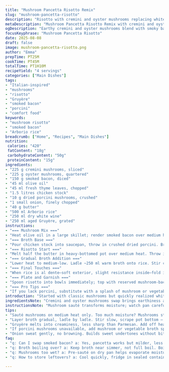 ```yaml
---
title: "Mushroom Pancetta Risotto Remix"
slug: "mushroom-pancetta-risotto"
description: "Risotto with cremini and oyster mushrooms replacing whites and mixed; pancetta swapped for smoked bacon for punch. Arborio rice cooked slow with chicken broth infused with porcinis, finishing creamy with aged Gruyère instead of Parmesan. Butter and olive oil, wine acidity, and fresh herbs balanced for depth. Technique tweaks prevent clumping, control moisture. Timing shifted for flavor layering and texture. Garnish with sautéed mushrooms and herbs keeps rustic vibe. No em dash present. Quantity shifts maintain balance and richness. This risotto sings earthiness with smoky notes and bright herbal lifts. Textural contrasts and rich mouthfeel through choice of cheese and fat adjusted savoriness. Mastery over stirring, addition of broth, and ingredient timing stressed."
metaDescription: "Mushroom Pancetta Risotto Remix with cremini and oyster mushrooms, smoked bacon, porcini-infused broth, creamy Gruyère finish, earthy and smoky layers in 1hr 10min."
ogDescription: "Earthy cremini and oyster mushrooms blend with smoky bacon, porcini broth, and creamy Gruyère for risotto layered with texture and umami, ready in just over an hour."
focusKeyphrase: "Mushroom Pancetta Risotto"
date: 2025-08-08
draft: false
image: mushroom-pancetta-risotto.png
author: "Emma"
prepTime: PT25M
cookTime: PT45M
totalTime: PT1H10M
recipeYield: "4 servings"
categories: ["Main Dishes"]
tags:
- "Italian-inspired"
- "mushrooms"
- "risotto"
- "Gruyère"
- "smoked bacon"
- "porcini"
- "comfort food"
keywords:
- "mushroom risotto"
- "smoked bacon"
- "Arborio rice"
breadcrumb: ["Home", "Recipes", "Main Dishes"]
nutrition: 
 calories: "420"
 fatContent: "18g"
 carbohydrateContent: "50g"
 proteinContent: "15g"
ingredients:
- "225 g cremini mushrooms, sliced"
- "225 g oyster mushrooms, quartered"
- "150 g smoked bacon, diced"
- "45 ml olive oil"
- "45 ml fresh thyme leaves, chopped"
- "1.5 litres chicken stock"
- "10 g dried porcini mushrooms, crushed"
- "1 small onion, finely chopped"
- "40 g butter"
- "500 ml Arborio rice"
- "250 ml dry white wine"
- "250 ml aged Gruyère, grated"
instructions:
- "=== Mushroom Mix ==="
- "Heat olive oil in a large skillet; render smoked bacon over medium heat until crispy edges appear, fat contrasts with firmness. Add cremini and oyster mushrooms, sauté until dark golden, edges slightly curled, moisture evaporated—aroma deepens here. Add thyme leaves, cook 1 extra minute—herbal freshness brightens earth tones. Remove pan from heat; set aside mushrooms and bacon mixture."
- "=== Broth Base ==="
- "Pour chicken stock into saucepan, throw in crushed dried porcini. Bring a gentle boil; simmer 3-5 minutes to leach deep umami and forest notes. Keep warm on low heat, near simmer but avoid boiling off volume."
- "=== Risotto Start ==="
- "Melt half the butter in heavy-bottomed pot over medium heat. Throw in finely chopped onion; cook carefully, sweat until translucent, no browning—sweetness builds here. Pour in Arborio rice, stir aggressively 1-2 minutes, each grain glossy and coated in butter, click-clack of grains audible in pot—signature risotto sign. Add white wine; stir continuously until liquid almost disappears; colors dull, scent sharpens—alcohol burns off."
- "=== Gradual Broth Addition ==="
- "Lower heat to medium-low. Ladle ~250 ml warm broth onto rice. Stir constantly, scraping bottom to release starches. Wait until broth is fully absorbed before next addition—rice texture shifts from chalky to creamy but firm. Slowly incorporate remaining broth in increments, roughly 20-25 minutes total, but trust texture over time. Adjust salt and pepper now; some broth brands salty. Resist urge to rush or drown rice in liquid—it kills texture."
- "=== Final Touches ==="
- "When rice is al dente—soft exterior, slight resistance inside—fold in two-thirds of mushroom-bacon mix for savory bursts throughout. Off heat, stir in Gruyère and remaining butter; the cheese melts into luscious creaminess, elevating mouthfeel, balancing earth and smoke with nutty undertones. Taste test: should coat spoon richly, not gluey or dry. Adjust salt and pepper if needed."
- "=== Plate and Garnish ==="
- "Spoon risotto into bowls immediately; top with reserved mushroom-bacon mix for texture and visual punch. Sprinkle extra fresh thyme if handy. Serve hot—risotto waits for no one. Sigh at aromas—smoky bacon, deep mushroom umami, subtle herb ribbons. Best eaten right away for that creamy, lyrical texture you remember."
- "=== Pro Tips ==="
- "If you lack porcini, substitute with a splash of mushroom or vegetable broth. Smoked bacon substitutes pancetta easily; gives more punch but less pork sweetness — adjust salt accordingly. Use Gruyère for silky melt and slightly sweet nuttiness, Parmesan is sharper, change the vibe. Stirring isn’t just stirring, it’s coaxing starches while cooling to avoid sticking. Rushing broth addition = grainy risotto, patience here is your best friend. Pre-sauté mushrooms on dry pan first if too wet, removes excess moisture. Left over risotto? Shape arancini next day, fry crisp for transformation."
introduction: "Started with classic mushrooms but quickly realized white buttons were... meh. Needed more complexity. Swapped in creminis and oysters; texture varied—which makes each bite worth chewing over. Pancetta too mild after first trials; smoked bacon brought a welcome sharpness, almost pit-fired scent lurking behind mushroom woodsiness. Porcini broth—like a whisper of forest after rain—boosts umami, can’t skip. Gruyère cheese? Yes, it changes everything—mild, nutty, silkier than Parmesan’s sharp tang. Stiff stirring, slow broth absorption, lots of smelling and watching grain translucence—risotto demands your attention, rewards patience. Tried faster methods, failed. Underscored why slow hydration matters. Risotto feels simple but it’s a musical jam session in your pan. You don’t just cook; you conduct."
ingredientsNote: "Cremini and oyster mushrooms swap brings earthiness and texture—creminis: meaty, oyster mushrooms delicate with faint seafood hint. Smoked bacon loans savory depth, a more assertive flavor than traditional pancetta. Porcini powdered or crushed infuses deep mushroom perfume to broth; essential to avoid blandness in mushroom risotto. Arborio rice chosen for creamy starch release but texture only right if not overcooked; balancing liquid absorption carefully. Gruyère melts into luscious silk, less salty than Parmesan—good if monitoring sodium. Olive oil and butter combo prevents burning and adds layered fat complexity. Fresh thyme replaces parsley, adding slight piney bite fitting smoky notes better. Adjust salt carefully as both stock and cheese add saltiness; tasting matters. Off-brand broths often too salty or bland—options to supplement with homemade stock recommended if possible."
instructionsNote: "Mushroom sauté transforms moisture; watch pan carefully, too wet, mushrooms steam not brown—loss of flavor; too dry, burn. Medium heat best. Browning mushrooms and fat renders richer flavor base. Stock infused with porcini crushed small for max rehydration and depth. Lifting heat once broth added maintains gradual absorption. Onion sweating not browning avoids bitterness; gentle caramelization would overload flavors. Stirring rhythm crucial: slow, methodical, scraping bottom to prevent sticking but not frantic; this coaxing releases rice starch, key to creaminess. Broth added slowly; rushing causes uneven texture or gluey mess. Final cheese-butter mix off heat to prevent curdling. Adjust seasoning last—salt easily overdo because of bacon and cheese. Plating hot keeps risotto lush; cool risotto will stiffen and dry. Reheating ruins mouthfeel; better remakes than leftovers. Mushrooms reserved for garnish keep texture contrast for last bite."
tips:
- "Sauté mushrooms on medium heat only. Too much moisture? Mushrooms steam, no browning; lose flavor. Dry pan first if wet. Render bacon crispy; fat adds richness but contrast textures. Watch edges curl and turn golden – cue for next step. Timing key, don’t rush moisture out or burn."
- "Layer broth gradual, ladle by ladle. Stir slow, scrape pot bottom – coax starch out without frantic motion. Patience needed. Texture shifts: rice moves from chalky to creamy but holds shape. Don’t drown rice; over-liquefied leads to mush. Adjust salt late, cheese and stock can add too much. Salt carefully."
- "Gruyère melts into creaminess, less sharp than Parmesan. Add off heat to avoid curdling cheese. Butter finishing touches soften mouthfeel; richness controlled by balancing fats. Swapping Parmesan changes vibe; Gruyère lends nutty silkiness rather than punch. Cheese choice defined texture and flavor layers."
- "If porcini mushrooms unavailable, add mushroom or vegetable broth splash. Dried porcini crushed fine maximize umami aroma; soak briefly to leach depth without graininess. Stock simmered gently, no rolling boil to protect volume. Umami builds slowly, backbone for earthiness, forest notes. Essential step for mushroom risotto impact."
- "Onion sweat gently, no browning. Builds sweet undertones without bitterness. Medium heat, watch color, translucence guides doneness. Stirring onions before rice prevents clumping; rice grains individually glossy after tossing with butter. Audio cue: rice clicks softly against pot – sign starch release started."
faq:
- "q: Can I swap smoked bacon? a: Yes, pancetta works but milder, less smoky punch. Turkey bacon okay for leaner option, but texture softer. Adjust salt as bacon fat affects seasoning. Crisp bacon like initial fat render best for texture contrast."
- "q: Broth boiling over? a: Keep broth near simmer, not full boil. Boiling evaporates volume too fast, salt concentrates. Low heat maintains steady absorption. Top up with warm broth to avoid shocks to rice temperature; cold broth stalls cooking time. Control heat, balance slow hydration."
- "q: Mushrooms too wet? a: Pre-sauté on dry pan helps evaporate moisture. Mushrooms release water; if pan crowded, moisture traps and they steam not brown. Pat dry if needed. Crisp edges = flavor boost; soft mush means lost texture. Moisture control critical for rustic bite."
- "q: How to store leftovers? a: Cool quickly, fridge in sealed container. Reheat gently adding splash broth or stock to loosen texture. Microwave ruins creaminess fast; stovetop slow stir better. Arancini next day saves effort, transforms creamy risotto to crisp. Avoid reheating multiple times."

---
```

